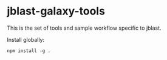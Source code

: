 # jblast-galaxy-tools
This is the set of tools and sample workflow specific to jblast.

Install globally:
```
npm install -g .
```
